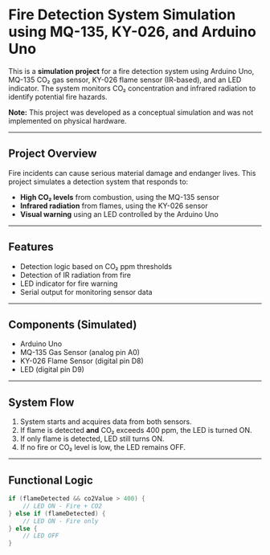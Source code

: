 # Fire Detection System Simulation using MQ-135, KY-026, and Arduino Uno

This is a **simulation project** for a fire detection system using Arduino Uno, MQ-135 CO₂ gas sensor, KY-026 flame sensor (IR-based), and an LED indicator. The system monitors CO₂ concentration and infrared radiation to identify potential fire hazards.

**Note:** This project was developed as a conceptual simulation and was not implemented on physical hardware.

---

## Project Overview

Fire incidents can cause serious material damage and endanger lives. This project simulates a detection system that responds to:

- **High CO₂ levels** from combustion, using the MQ-135 sensor
- **Infrared radiation** from flames, using the KY-026 sensor
- **Visual warning** using an LED controlled by the Arduino Uno

---

## Features

- Detection logic based on CO₂ ppm thresholds
- Detection of IR radiation from fire
- LED indicator for fire warning
- Serial output for monitoring sensor data

---

## Components (Simulated)

- Arduino Uno
- MQ-135 Gas Sensor (analog pin A0)
- KY-026 Flame Sensor (digital pin D8)
- LED (digital pin D9)

---

## System Flow

1. System starts and acquires data from both sensors.
2. If flame is detected **and** CO₂ exceeds 400 ppm, the LED is turned ON.
3. If only flame is detected, LED still turns ON.
4. If no fire or CO₂ level is low, the LED remains OFF.

---

## Functional Logic

```cpp
if (flameDetected && co2Value > 400) {
    // LED ON - Fire + CO2
} else if (flameDetected) {
    // LED ON - Fire only
} else {
    // LED OFF
}
